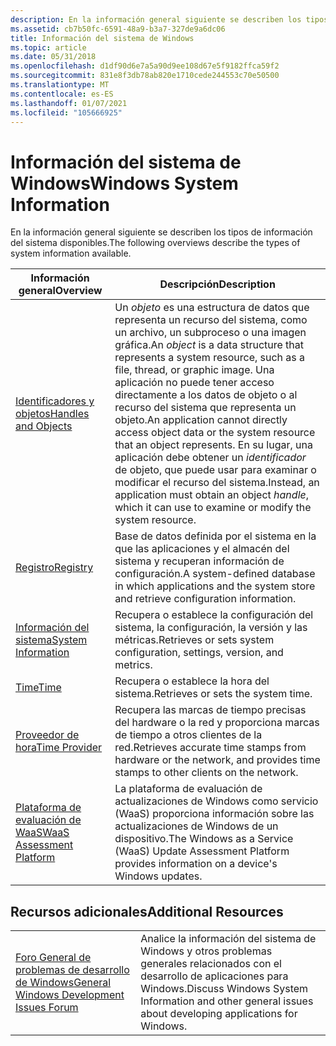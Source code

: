 ```yaml
---
description: En la información general siguiente se describen los tipos de información del sistema disponibles.
ms.assetid: cb7b50fc-6591-48a9-b3a7-327de9a6dc06
title: Información del sistema de Windows
ms.topic: article
ms.date: 05/31/2018
ms.openlocfilehash: d1df90d6e7a5a90d9ee108d67e5f9182ffca59f2
ms.sourcegitcommit: 831e8f3db78ab820e1710cede244553c70e50500
ms.translationtype: MT
ms.contentlocale: es-ES
ms.lasthandoff: 01/07/2021
ms.locfileid: "105666925"
---
```

# <a name="windows-system-information"></a><span data-ttu-id="4b993-103">Información del sistema de Windows</span><span class="sxs-lookup"><span data-stu-id="4b993-103">Windows System Information</span></span>

<span data-ttu-id="4b993-104">En la información general siguiente se describen los tipos de información del sistema disponibles.</span><span class="sxs-lookup"><span data-stu-id="4b993-104">The following overviews describe the types of system information available.</span></span>



| <span data-ttu-id="4b993-105">Información general</span><span class="sxs-lookup"><span data-stu-id="4b993-105">Overview</span></span>                                                | <span data-ttu-id="4b993-106">Descripción</span><span class="sxs-lookup"><span data-stu-id="4b993-106">Description</span></span>                                                                                                                                                                                                                                                                                                                         |
|---------------------------------------------------------|-------------------------------------------------------------------------------------------------------------------------------------------------------------------------------------------------------------------------------------------------------------------------------------------------------------------------------------|
| [<span data-ttu-id="4b993-107">Identificadores y objetos</span><span class="sxs-lookup"><span data-stu-id="4b993-107">Handles and Objects</span></span>](handles-and-objects.md)          | <span data-ttu-id="4b993-108">Un *objeto* es una estructura de datos que representa un recurso del sistema, como un archivo, un subproceso o una imagen gráfica.</span><span class="sxs-lookup"><span data-stu-id="4b993-108">An *object* is a data structure that represents a system resource, such as a file, thread, or graphic image.</span></span> <span data-ttu-id="4b993-109">Una aplicación no puede tener acceso directamente a los datos de objeto o al recurso del sistema que representa un objeto.</span><span class="sxs-lookup"><span data-stu-id="4b993-109">An application cannot directly access object data or the system resource that an object represents.</span></span> <span data-ttu-id="4b993-110">En su lugar, una aplicación debe obtener un *identificador* de objeto, que puede usar para examinar o modificar el recurso del sistema.</span><span class="sxs-lookup"><span data-stu-id="4b993-110">Instead, an application must obtain an object *handle*, which it can use to examine or modify the system resource.</span></span> |
| [<span data-ttu-id="4b993-111">Registro</span><span class="sxs-lookup"><span data-stu-id="4b993-111">Registry</span></span>](registry.md)                                | <span data-ttu-id="4b993-112">Base de datos definida por el sistema en la que las aplicaciones y el almacén del sistema y recuperan información de configuración.</span><span class="sxs-lookup"><span data-stu-id="4b993-112">A system-defined database in which applications and the system store and retrieve configuration information.</span></span>                                                                                                                                                                                                                        |
| [<span data-ttu-id="4b993-113">Información del sistema</span><span class="sxs-lookup"><span data-stu-id="4b993-113">System Information</span></span>](system-information.md)            | <span data-ttu-id="4b993-114">Recupera o establece la configuración del sistema, la configuración, la versión y las métricas.</span><span class="sxs-lookup"><span data-stu-id="4b993-114">Retrieves or sets system configuration, settings, version, and metrics.</span></span>                                                                                                                                                                                                                                                             |
| [<span data-ttu-id="4b993-115">Time</span><span class="sxs-lookup"><span data-stu-id="4b993-115">Time</span></span>](time.md)                                        | <span data-ttu-id="4b993-116">Recupera o establece la hora del sistema.</span><span class="sxs-lookup"><span data-stu-id="4b993-116">Retrieves or sets the system time.</span></span>                                                                                                                                                                                                                                                                                                  |
| [<span data-ttu-id="4b993-117">Proveedor de hora</span><span class="sxs-lookup"><span data-stu-id="4b993-117">Time Provider</span></span>](time-provider.md)                      | <span data-ttu-id="4b993-118">Recupera las marcas de tiempo precisas del hardware o la red y proporciona marcas de tiempo a otros clientes de la red.</span><span class="sxs-lookup"><span data-stu-id="4b993-118">Retrieves accurate time stamps from hardware or the network, and provides time stamps to other clients on the network.</span></span>                                                                                                                                                                                                              |
| [<span data-ttu-id="4b993-119">Plataforma de evaluación de WaaS</span><span class="sxs-lookup"><span data-stu-id="4b993-119">WaaS Assessment Platform</span></span>](update-assessor-service.md) | <span data-ttu-id="4b993-120">La plataforma de evaluación de actualizaciones de Windows como servicio (WaaS) proporciona información sobre las actualizaciones de Windows de un dispositivo.</span><span class="sxs-lookup"><span data-stu-id="4b993-120">The Windows as a Service (WaaS) Update Assessment Platform provides information on a device's Windows updates.</span></span>                                                                                                                                                                                                                      |



 

## <a name="additional-resources"></a><span data-ttu-id="4b993-121">Recursos adicionales</span><span class="sxs-lookup"><span data-stu-id="4b993-121">Additional Resources</span></span>



|                                                                                                                                   |                                                                                                                   |
|-----------------------------------------------------------------------------------------------------------------------------------|-------------------------------------------------------------------------------------------------------------------|
| [<span data-ttu-id="4b993-122">Foro General de problemas de desarrollo de Windows</span><span class="sxs-lookup"><span data-stu-id="4b993-122">General Windows Development Issues Forum</span></span>](https://social.msdn.microsoft.com/Forums/windowsdesktop/home?forum=windowsgeneraldevelopmentissues) | <span data-ttu-id="4b993-123">Analice la información del sistema de Windows y otros problemas generales relacionados con el desarrollo de aplicaciones para Windows.</span><span class="sxs-lookup"><span data-stu-id="4b993-123">Discuss Windows System Information and other general issues about developing applications for Windows.</span></span><br/> |



 

 

 




